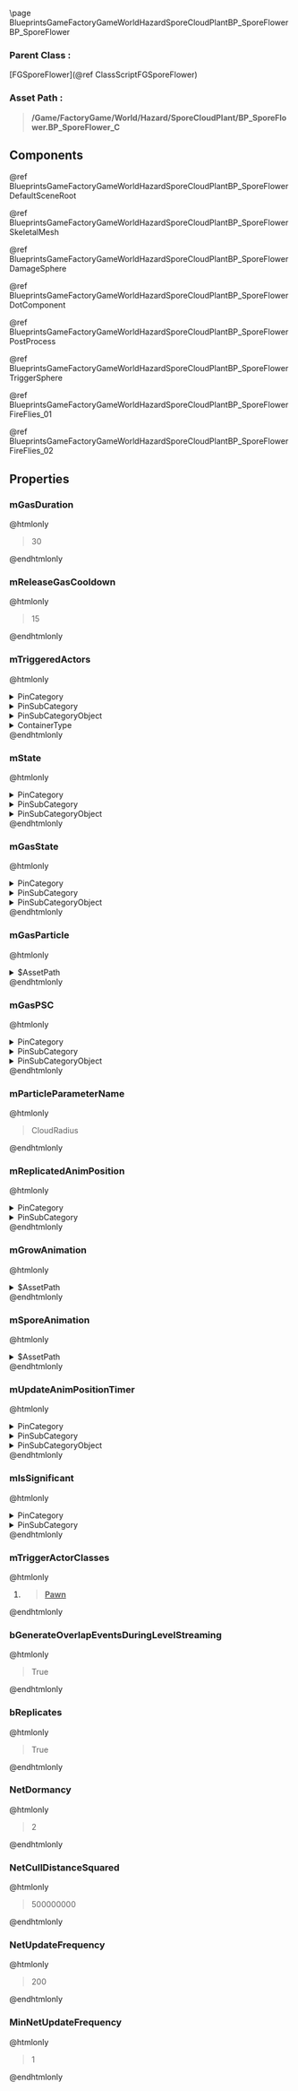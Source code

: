 \page BlueprintsGameFactoryGameWorldHazardSporeCloudPlantBP_SporeFlower BP_SporeFlower
### Parent Class :
[FGSporeFlower](@ref ClassScriptFGSporeFlower)
### Asset Path :
<b><blockquote>/Game/FactoryGame/World/Hazard/SporeCloudPlant/BP_SporeFlower.BP_SporeFlower_C</blockquote></b>
## Components

@ref BlueprintsGameFactoryGameWorldHazardSporeCloudPlantBP_SporeFlowerDefaultSceneRoot

@ref BlueprintsGameFactoryGameWorldHazardSporeCloudPlantBP_SporeFlowerSkeletalMesh

@ref BlueprintsGameFactoryGameWorldHazardSporeCloudPlantBP_SporeFlowerDamageSphere

@ref BlueprintsGameFactoryGameWorldHazardSporeCloudPlantBP_SporeFlowerDotComponent

@ref BlueprintsGameFactoryGameWorldHazardSporeCloudPlantBP_SporeFlowerPostProcess

@ref BlueprintsGameFactoryGameWorldHazardSporeCloudPlantBP_SporeFlowerTriggerSphere

@ref BlueprintsGameFactoryGameWorldHazardSporeCloudPlantBP_SporeFlowerFireFlies_01

@ref BlueprintsGameFactoryGameWorldHazardSporeCloudPlantBP_SporeFlowerFireFlies_02

## Properties

### mGasDuration
@htmlonly
<blockquote>30</blockquote>
@endhtmlonly

### mReleaseGasCooldown
@htmlonly
<blockquote>15</blockquote>
@endhtmlonly

### mTriggeredActors
@htmlonly
<details>
 <summary>PinCategory</summary>
<blockquote>Object</blockquote>
</details>
<details>
 <summary>PinSubCategory</summary>
<blockquote>Object</blockquote>
</details>
<details>
 <summary>PinSubCategoryObject</summary>
<b><a href="_class_script_actor.html"><blockquote>Actor</blockquote></a></b>
</details>
<details>
 <summary>ContainerType</summary>
<blockquote>1</blockquote>
</details>
@endhtmlonly

### mState
@htmlonly
<details>
 <summary>PinCategory</summary>
<blockquote>byte</blockquote>
</details>
<details>
 <summary>PinSubCategory</summary>
<blockquote>byte</blockquote>
</details>
<details>
 <summary>PinSubCategoryObject</summary>
<b><a href="_blueprints_game_factory_game_world_hazard_spore_cloud_plant_e_spore_flower_state.html"><blockquote>ESporeFlowerState</blockquote></a></b>
</details>
@endhtmlonly

### mGasState
@htmlonly
<details>
 <summary>PinCategory</summary>
<blockquote>byte</blockquote>
</details>
<details>
 <summary>PinSubCategory</summary>
<blockquote>byte</blockquote>
</details>
<details>
 <summary>PinSubCategoryObject</summary>
<b><a href="_blueprints_game_factory_game_world_hazard_spore_cloud_plant_e_spore_flower_gas_state.html"><blockquote>ESporeFlowerGasState</blockquote></a></b>
</details>
@endhtmlonly

### mGasParticle
@htmlonly
<details>
 <summary>$AssetPath</summary>
<b><a href="_blueprints_game_factory_game_world_hazard_spore_cloud_plant_particle_ground_gas_01.html"><blockquote>GroundGas_01</blockquote></a></b>
</details>
@endhtmlonly

### mGasPSC
@htmlonly
<details>
 <summary>PinCategory</summary>
<blockquote>Object</blockquote>
</details>
<details>
 <summary>PinSubCategory</summary>
<blockquote>Object</blockquote>
</details>
<details>
 <summary>PinSubCategoryObject</summary>
<b><a href="_class_script_particle_system_component.html"><blockquote>ParticleSystemComponent</blockquote></a></b>
</details>
@endhtmlonly

### mParticleParameterName
@htmlonly
<blockquote>CloudRadius</blockquote>
@endhtmlonly

### mReplicatedAnimPosition
@htmlonly
<details>
 <summary>PinCategory</summary>
<blockquote>float</blockquote>
</details>
<details>
 <summary>PinSubCategory</summary>
<blockquote>float</blockquote>
</details>
@endhtmlonly

### mGrowAnimation
@htmlonly
<details>
 <summary>$AssetPath</summary>
<b><a href="_blueprints_game_factory_game_world_hazard_spore_cloud_plant_animation_grow_01.html"><blockquote>Grow_01</blockquote></a></b>
</details>
@endhtmlonly

### mSporeAnimation
@htmlonly
<details>
 <summary>$AssetPath</summary>
<b><a href="_blueprints_game_factory_game_world_hazard_spore_cloud_plant_animation_release_spores_01.html"><blockquote>ReleaseSpores_01</blockquote></a></b>
</details>
@endhtmlonly

### mUpdateAnimPositionTimer
@htmlonly
<details>
 <summary>PinCategory</summary>
<blockquote>struct</blockquote>
</details>
<details>
 <summary>PinSubCategory</summary>
<blockquote>struct</blockquote>
</details>
<details>
 <summary>PinSubCategoryObject</summary>
<b><a href="_class_script_timer_handle.html"><blockquote>TimerHandle</blockquote></a></b>
</details>
@endhtmlonly

### mIsSignificant
@htmlonly
<details>
 <summary>PinCategory</summary>
<blockquote>bool</blockquote>
</details>
<details>
 <summary>PinSubCategory</summary>
<blockquote>bool</blockquote>
</details>
@endhtmlonly

### mTriggerActorClasses
@htmlonly
<ol>
<li>
<b><a href="_class_script_pawn.html"><blockquote>Pawn</blockquote></a></b>
</li>
</ol>
@endhtmlonly

### bGenerateOverlapEventsDuringLevelStreaming
@htmlonly
<blockquote>True</blockquote>
@endhtmlonly

### bReplicates
@htmlonly
<blockquote>True</blockquote>
@endhtmlonly

### NetDormancy
@htmlonly
<blockquote>2</blockquote>
@endhtmlonly

### NetCullDistanceSquared
@htmlonly
<blockquote>500000000</blockquote>
@endhtmlonly

### NetUpdateFrequency
@htmlonly
<blockquote>200</blockquote>
@endhtmlonly

### MinNetUpdateFrequency
@htmlonly
<blockquote>1</blockquote>
@endhtmlonly

